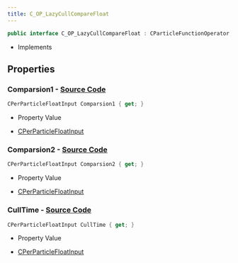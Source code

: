 ```yaml
---
title: C_OP_LazyCullCompareFloat
---
```


```csharp
public interface C_OP_LazyCullCompareFloat : CParticleFunctionOperator, CParticleFunction, ISchemaClass<CParticleFunction>, ISchemaClass<CParticleFunctionOperator>, ISchemaClass<C_OP_LazyCullCompareFloat>, ISchemaField, ISchemaClass, INativeHandle
```

- Implements

## Properties

### **Comparsion1** - [Source Code](https://github.com/swiftly-solution/swiftlys2/blob/main/managed/src/SwiftlyS2.Generated/Schemas/Interfaces/C_OP_LazyCullCompareFloat.cs#L16)

```csharp
CPerParticleFloatInput Comparsion1 { get; }
```

- Property Value

- [CPerParticleFloatInput](/docs/api/shared/schemadefinitions/cperparticlefloatinput)

### **Comparsion2** - [Source Code](https://github.com/swiftly-solution/swiftlys2/blob/main/managed/src/SwiftlyS2.Generated/Schemas/Interfaces/C_OP_LazyCullCompareFloat.cs#L18)

```csharp
CPerParticleFloatInput Comparsion2 { get; }
```

- Property Value

- [CPerParticleFloatInput](/docs/api/shared/schemadefinitions/cperparticlefloatinput)

### **CullTime** - [Source Code](https://github.com/swiftly-solution/swiftlys2/blob/main/managed/src/SwiftlyS2.Generated/Schemas/Interfaces/C_OP_LazyCullCompareFloat.cs#L20)

```csharp
CPerParticleFloatInput CullTime { get; }
```

- Property Value

- [CPerParticleFloatInput](/docs/api/shared/schemadefinitions/cperparticlefloatinput)

